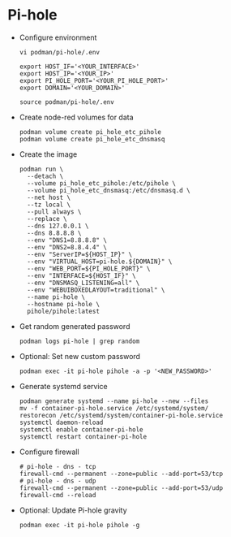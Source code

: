 # Pi-hole

- Configure environment

  ``` shell
  vi podman/pi-hole/.env
  ```

  ``` shell
  export HOST_IF='<YOUR_INTERFACE>'
  export HOST_IP='<YOUR_IP>'
  export PI_HOLE_PORT='<YOUR_PI_HOLE_PORT>'
  export DOMAIN='<YOUR_DOMAIN>'
  ```

  ``` shell
  source podman/pi-hole/.env
  ```

- Create node-red volumes for data

  ``` shell
  podman volume create pi_hole_etc_pihole
  podman volume create pi_hole_etc_dnsmasq
  ```

- Create the image

  ``` shell
  podman run \
    --detach \
    --volume pi_hole_etc_pihole:/etc/pihole \
    --volume pi_hole_etc_dnsmasq:/etc/dnsmasq.d \
    --net host \
    --tz local \
    --pull always \
    --replace \
    --dns 127.0.0.1 \
    --dns 8.8.8.8 \
    --env "DNS1=8.8.8.8" \
    --env "DNS2=8.8.4.4" \
    --env "ServerIP=${HOST_IP}" \
    --env "VIRTUAL_HOST=pi-hole.${DOMAIN}" \
    --env "WEB_PORT=${PI_HOLE_PORT}" \
    --env "INTERFACE=${HOST_IF}" \
    --env "DNSMASQ_LISTENING=all" \
    --env "WEBUIBOXEDLAYOUT=traditional" \
    --name pi-hole \
    --hostname pi-hole \
    pihole/pihole:latest
  ```

- Get random generated password

  ``` shell
  podman logs pi-hole | grep random
  ```

- Optional: Set new custom password

  ``` shell
  podman exec -it pi-hole pihole -a -p '<NEW_PASSWORD>'
  ```

- Generate systemd service

  ``` shell
  podman generate systemd --name pi-hole --new --files
  mv -f container-pi-hole.service /etc/systemd/system/
  restorecon /etc/systemd/system/container-pi-hole.service
  systemctl daemon-reload
  systemctl enable container-pi-hole
  systemctl restart container-pi-hole
  ```

- Configure firewall

  ``` shell
  # pi-hole - dns - tcp
  firewall-cmd --permanent --zone=public --add-port=53/tcp
  # pi-hole - dns - udp
  firewall-cmd --permanent --zone=public --add-port=53/udp
  firewall-cmd --reload
  ```

- Optional: Update Pi-hole gravity

  ``` shell
  podman exec -it pi-hole pihole -g
  ```
